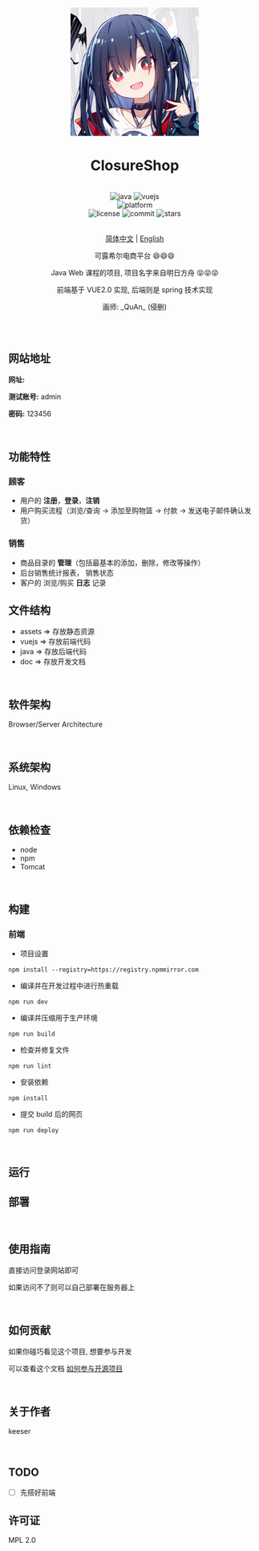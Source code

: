 <div align="center">

<img alt="LOGO" src="assets/closure.jpg" width="256" height="256" />

# ClosureShop

<br>

<div>
    <img alt="java" src="https://img.shields.io/badge/java-11-%2300599C">
    <img alt="vuejs" src="https://img.shields.io/badge/vuejs-2.x-blue">
</div>
<div>
    <img alt="platform" src="https://img.shields.io/badge/platform-Windows%20%7C%20Linux%20-blueviolet">
</div>
<div>
    <img alt="license" src="https://img.shields.io/github/license/Skeeser/ClosureShop">
    <img alt="commit" src="https://img.shields.io/github/commit-activity/m/Skeeser/ClosureShop?color=%23ff69b4">
    <img alt="stars" src="https://img.shields.io/github/stars/Skeeser/ClosureShop?style=social">
</div>
<br>

[简体中文](README.md) | [English](README_EN.md)

可露希尔电商平台 :smile::smile::smile:

Java Web 课程的项目, 项目名字来自明日方舟 :stuck_out_tongue_closed_eyes::stuck_out_tongue_closed_eyes::stuck_out_tongue_closed_eyes:

前端基于 VUE2.0 实现, 后端则是 spring 技术实现

画师: \_QuAn\_ (侵删)

<br>

</div>

<br>

## 网站地址

**网址:**

**测试账号:**  admin  

**密码:** 123456


<br>


## 功能特性

### 顾客

- 用户的 **注册**，**登录**，**注销**
- 用户购买流程（浏览/查询 -> 添加至购物篮 -> 付款 -> 发送电子邮件确认发货）

### 销售

- 商品目录的 **管理**（包括最基本的添加，删除，修改等操作）
- 后台销售统计报表， 销售状态
- 客户的 浏览/购买 **日志** 记录

## 文件结构
- assets => 存放静态资源
- vuejs => 存放前端代码
- java => 存放后端代码
- doc => 存放开发文档

<br>

## 软件架构

Browser/Server Architecture

<br>

## 系统架构

Linux, Windows

<br>

## 依赖检查
- node
- npm
- Tomcat

<br>

## 构建
### 前端
- 项目设置
```
npm install --registry=https://registry.npmmirror.com
```
- 编译并在开发过程中进行热重载
```
npm run dev
```
- 编译并压缩用于生产环境
```
npm run build
```
- 检查并修复文件
```
npm run lint
```
- 安装依赖  
```
npm install
```
- 提交 build 后的网页
```
npm run deploy
```


<br>

## 运行

<!-- 描述如何运行该项目 -->

## 部署

<br>

## 使用指南

直接访问登录网站即可

如果访问不了则可以自己部署在服务器上  

<br>

## 如何贡献

如果你碰巧看见这个项目, 想要参与开发

可以查看这个文档 [如何参与开源项目](doc/github参与开源项目流程.md)

<br>

## 关于作者

keeser

<br>

## TODO

- [ ] 先搭好前端
      <br>

## 许可证

MPL 2.0
